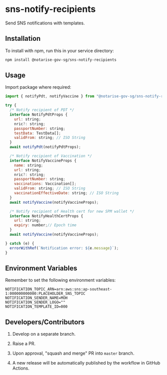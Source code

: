 # sns-notify-recipients

Send SNS notifications with templates.

## Installation

To install with npm, run this in your service directory:

```bash
npm install @notarise-gov-sg/sns-notify-recipients
```

## Usage

Import package where required:

```javascript
import { notifyPdt, notifyVaccine } from "@notarise-gov-sg/sns-notify-recipients";

try {
  /* Notify recipient of PDT */
  interface NotifyPdtProps {
    url: string;
    nric?: string;
    passportNumber: string;
    testData: TestData[];
    validFrom: string; // ISO String
  }
  await notifyPdt(notifyPdtProps);

  /* Notify recipient of Vaccination */
  interface NotifyVaccineProps {
    name: string;
    url: string;
    nric?: string;
    passportNumber: string;
    vaccinations: Vaccination[];
    validFrom: string; // ISO String
    vaccinationEffectiveDate: string; // ISO String
  }
  await notifyVaccine(notifyVaccineProps);

  /* Notify recipient of Health cert for new SPM wallet */
  interface NotifyHealthCertProps {
    url: string;
    expiry: number;// Epoch time
  }
  await notifyVaccine(notifyVaccineProps);

} catch (e) {
  errorWithRef(`Notification error: ${e.message}`);
}
```

## Environment Variables

Remember to set the following environment variables:

```text
NOTIFICATION_TOPIC_ARN=arn:aws:sns:ap-southeast-1:000000000000:PLACEHOLDER_SNS_TOPIC
NOTIFICATION_SENDER_NAME=MOH
NOTIFICATION_SENDER_LOGO=""
NOTIFICATION_TEMPLATE_ID=000
```

## Developers/Contributors

1. Develop on a separate branch.

2. Raise a PR.

3. Upon approval, "squash and merge" PR into `master` branch.

4. A new release will be automatically published by the workflow in GitHub Actions.
